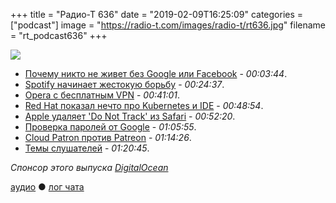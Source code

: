 +++
title = "Радио-Т 636"
date = "2019-02-09T16:25:09"
categories = ["podcast"]
image = "https://radio-t.com/images/radio-t/rt636.jpg"
filename = "rt_podcast636"
+++

![](https://radio-t.com/images/radio-t/rt636.jpg)

- [Почему никто не живет без Google или Facebook](https://techcrunch.com/2019/02/04/why-no-one-really-quits-google-or-facebook/) - *00:03:44*.
- [Spotify начинает жестокую борьбу](https://techcrunch.com/2019/02/08/spotify-will-now-suspend-or-terminate-accounts-it-finds-are-using-ad-blockers/) - *00:24:37*.
- [Opera с бесплатным VPN](https://www.engadget.com/2019/02/08/opera-android-browser-vpn/) - *00:41:01*.
- [Red Hat показал нечто про Kubernetes и IDE](https://www.zdnet.com/article/red-hat-introduces-first-kubernetes-native-ide/) - *00:48:54*.
- [Apple удаляет 'Do Not Track' из Safari](https://gizmodo.com/apple-is-removing-do-not-track-from-safari-1832400768?rev=1549488732880) - *00:52:20*.
- [Проверка паролей от Google](https://www.pcmag.com/news/366364/are-your-passwords-secure-googles-password-checkup-knows) - *01:05:55*.
- [Cloud Patron против Patreon](http://www.opennet.ru/opennews/art.shtml?num=50072) - *01:14:26*.
- [Темы слушателей](https://radio-t.com/p/2019/02/05/prep-636/) - *01:20:45*.

*Спонсор этого выпуска [DigitalOcean](https://www.digitalocean.com)*


[аудио](http://cdn.radio-t.com/rt_podcast636.mp3) ● [лог чата](http://chat.radio-t.com/logs/radio-t-636.html)
<audio src="http://cdn.radio-t.com/rt_podcast636.mp3" preload="none"></audio>
